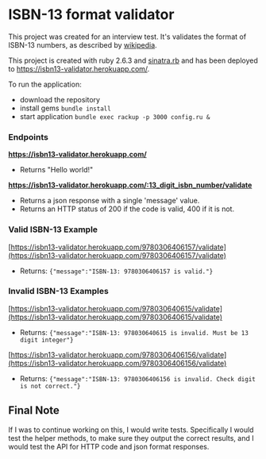 # ISBN-13 format validator

This project was created for an interview test. It's validates the format of ISBN-13 numbers, as described by [wikipedia](https://en.wikipedia.org/wiki/International_Standard_Book_Number).

This project is created with ruby 2.6.3 and [sinatra.rb](https://github.com/sinatra/sinatra) and has been deployed to https://isbn13-validator.herokuapp.com/.

To run the application:
* download the repository
* install gems `bundle install`
* start application `bundle exec rackup -p 3000 config.ru &`

### Endpoints

**https://isbn13-validator.herokuapp.com/**
- Returns "Hello world!"

**https://isbn13-validator.herokuapp.com/:13_digit_isbn_number/validate**
- Returns a json response with a single 'message' value.
- Returns an HTTP status of 200 if the code is valid, 400 if it is not.

### Valid ISBN-13 Example
[https://isbn13-validator.herokuapp.com/9780306406157/validate](https://isbn13-validator.herokuapp.com/9780306406157/validate)
- Returns: `{"message":"ISBN-13: 9780306406157 is valid."}`

### Invalid ISBN-13 Examples
[https://isbn13-validator.herokuapp.com/978030640615/validate](https://isbn13-validator.herokuapp.com/978030640615/validate)
- Returns: `{"message":"ISBN-13: 978030640615 is invalid. Must be 13 digit integer"}`

[https://isbn13-validator.herokuapp.com/9780306406156/validate](https://isbn13-validator.herokuapp.com/9780306406156/validate)
- Returns: `{"message":"ISBN-13: 9780306406156 is invalid. Check digit is not correct."}`

## Final Note
If I was to continue working on this, I would write tests. Specifically I would test the helper methods, to make sure they output the correct results, and I would test the API for HTTP code and json format responses.
